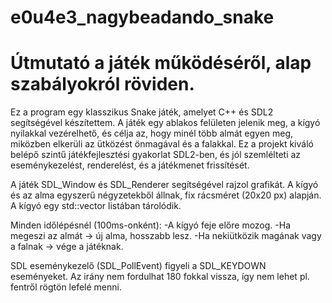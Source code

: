 # e0u4e3_nagybeadando_snake
# Útmutató a játék működéséről, alap szabályokról röviden.
Ez a program egy klasszikus Snake játék, amelyet C++ és SDL2 segítségével készítettem.
A játék egy ablakos felületen jelenik meg, a kígyó nyilakkal vezérelhető, és célja az, hogy minél több almát egyen meg, miközben elkerüli az ütközést önmagával és a falakkal.
Ez a projekt kiváló belépő szintű játékfejlesztési gyakorlat SDL2-ben, és jól szemlélteti az eseménykezelést, renderelést, és a játékmenet frissítését.

A játék SDL_Window és SDL_Renderer segítségével rajzol grafikát.
A kígyó és az alma egyszerű négyzetekből állnak, fix rácsméret (20x20 px) alapján.
A kígyó egy std::vector<Point> listában tárolódik.

Minden időlépésnél (100ms-onként):
  -A kígyó feje előre mozog.
  -Ha megeszi az almát → új alma, hosszabb lesz.
  -Ha nekiütközik magának vagy a falnak → vége a játéknak.

SDL eseménykezelő (SDL_PollEvent) figyeli a SDL_KEYDOWN eseményeket.
Az irány nem fordulhat 180 fokkal vissza, így nem lehet pl. fentről rögtön lefelé menni.
